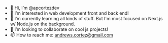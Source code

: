 - 👋 Hi, I’m @apcortezdev
- 👀 I’m interested in web development front and back end!
- 🌱 I’m currently learning all kinds of stuff. But I'm most focused on Next.js w/ Node.js on the background.
- 💞️ I’m looking to collaborate on cool js projects!
- 📫 How to reach me: andrews.cortez@gmail.com

<!---
apcortezdev/apcortezdev is a ✨ special ✨ repository because its `README.md` (this file) appears on your GitHub profile.
You can click the Preview link to take a look at your changes.
--->
